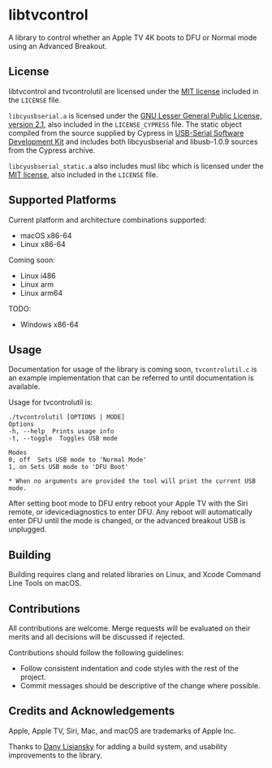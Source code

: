 # libtvcontrol

A library to control whether an Apple TV 4K boots to DFU or Normal mode using an Advanced Breakout.

## License

libtvcontrol and tvcontrolutil are licensed under the [MIT license](https://choosealicense.com/licenses/mit/) included in the `LICENSE` file. 

`libcyusbserial.a` is licensed under the [GNU Lesser General Public License, version 2.1](https://www.gnu.org/licenses/old-licenses/lgpl-2.1.html), also included in the `LICENSE_CYPRESS` file. The static object compiled from the source supplied by Cypress in [USB-Serial Software Development Kit](https://www.cypress.com/documentation/software-and-drivers/usb-serial-software-development-kit) and includes both libcyusbserial and libusb-1.0.9 sources from the Cypress archive. 

`libcyusbserial_static.a` also includes musl libc which is licensed under the [MIT license](https://choosealicense.com/licenses/mit/), also included in the `LICENSE` file.

## Supported Platforms

Current platform and architecture combinations supported:

 - macOS x86-64
 - Linux x86-64

Coming soon:

 - Linux i486
 - Linux arm
 - Linux arm64

TODO:

 - Windows x86-64

## Usage

Documentation for usage of the library is coming soon, `tvcontrolutil.c` is an example implementation that can be referred to until documentation is available.

Usage for tvcontrolutil is:

    
    ./tvcontrolutil [OPTIONS | MODE]
    Options
    -h, --help  Prints usage info
    -t, --toggle  Toggles USB mode
    
    Modes
    0, off  Sets USB mode to 'Normal Mode'
    1, on Sets USB mode to 'DFU Boot'
    
    * When no arguments are provided the tool will print the current USB mode.

After setting boot mode to DFU entry reboot your Apple TV with the Siri remote, or idevicediagnostics to enter DFU. Any reboot will automatically enter DFU until the mode is changed, or the advanced breakout USB is unplugged.

## Building
Building requires clang and related libraries on Linux, and Xcode Command Line Tools on macOS.

## Contributions

All contributions are welcome. Merge requests will be evaluated on their merits and all decisions will be discussed if rejected. 

Contributions should follow the following guidelines:

 - Follow consistent indentation and code styles with the rest of the project.
 - Commit messages should be descriptive of the change where possible.

## Credits and Acknowledgements

Apple, Apple TV, Siri, Mac, and macOS are trademarks of Apple Inc.

Thanks to [Dany Lisiansky](https://github.com/danyl) for adding a build system, and usability improvements to the library. 
